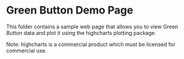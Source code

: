 Green Button Demo Page
===========================

This folder contains a sample web page that allows you to view Green Button data and plot it using the highcharts plotting package. 

Note: highcharts is a commercial product which must be licensed for commercial use.
